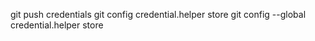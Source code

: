 git push credentials
git config credential.helper store
git config --global credential.helper store
